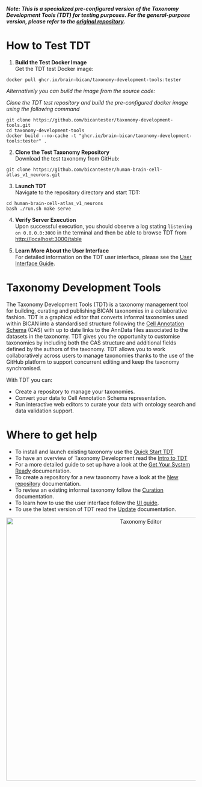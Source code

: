 ***Note:  This is a specialized pre-configured version of the Taxonomy Development Tools (TDT) for testing purposes. For the general-purpose version, please refer to the [original repository](https://github.com/brain-bican/taxonomy-development-tools).***

# How to Test TDT

1. **Build the Test Docker Image**  
Get the TDT test Docker image:
```
docker pull ghcr.io/brain-bican/taxonomy-development-tools:tester
```

_Alternatively you can build the image from the source code:_

_Clone the TDT test repository and build the pre-configured docker image using the following command_
```
git clone https://github.com/bicantester/taxonomy-development-tools.git
cd taxonomy-development-tools
docker build --no-cache -t "ghcr.io/brain-bican/taxonomy-development-tools:tester" .
```

2. **Clone the Test Taxonomy Repository**   
Download the test taxonomy from GitHub:
```
git clone https://github.com/bicantester/human-brain-cell-atlas_v1_neurons.git
```

3. **Launch TDT**  
Navigate to the repository directory and start TDT:
```
cd human-brain-cell-atlas_v1_neurons
bash ./run.sh make serve
```

4. **Verify Server Execution**   
Upon successful execution, you should observe a log stating `listening on 0.0.0.0:3000` in the terminal and then be able to browse TDT from [http://localhost:3000/table](http://localhost:3000/table)

5. **Learn More About the User Interface**   
For detailed information on the TDT user interface, please see the [User Interface Guide](https://brain-bican.github.io/taxonomy-development-tools/UserInterface/).


# Taxonomy Development Tools

The Taxonomy Development Tools (TDT) is a taxonomy management tool for building, curating and publishing BICAN taxonomies in a collaborative fashion. 
TDT is a graphical editor that converts informal taxonomies used within BICAN into a standardised structure following the [Cell Annotation Schema](https://github.com/cellannotation/cell-annotation-schema) (CAS) with up to date links to the AnnData files associated to the datasets in the taxonomy. TDT gives you the opportunity to customise taxonomies by including both the CAS structure and additional fields defined by the authors of the taxonomy. TDT allows you to work collaboratively  across users to manage taxonomies thanks to the use of the GitHub platform to support concurrent editing and keep the taxonomy synchronised. 

With TDT you can:

- Create a repository to manage your taxonomies.
- Convert your data to Cell Annotation Schema representation.
- Run interactive web editors to curate your data with ontology search and data validation support.

# Where to get help

- To install and launch existing taxonomy use the [Quick Start TDT](https://brain-bican.github.io/taxonomy-development-tools/QuickStart/) 
- To have an overview of Taxonomy Development read the [Intro to TDT](https://brain-bican.github.io/taxonomy-development-tools/Intro_to_TDT/)
- For a more detailed guide to set up have a look at the [Get Your System Ready](https://brain-bican.github.io/taxonomy-development-tools/Build/) documentation.
- To create a repository for a new taxonomy have a look at the [New repository](https://brain-bican.github.io/taxonomy-development-tools/NewRepo/) documentation.
- To review an existing informal taxonomy follow the [Curation](https://brain-bican.github.io/taxonomy-development-tools/Curation/) documentation.
- To learn how to use the user interface follow the [UI guide](https://brain-bican.github.io/taxonomy-development-tools/UserInterface/).
- To use the latest version of TDT read the [Update](https://brain-bican.github.io/taxonomy-development-tools/Update/) documentation. 

<p align="center">
    <img src="https://raw.githubusercontent.com/brain-bican/taxonomy-development-tools/main/docs/images/screenshots/table_AITT.png" alt="Taxonomy Editor" width="700"/>
</p>
